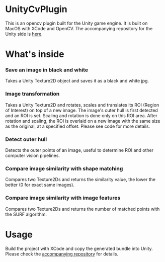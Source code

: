 # UnityCvPlugin
This is an opencv plugin built for the Unity game engine. It is built on MacOS with XCode and OpenCV.
The accompanying repository for the Unity side is [here](https://github.com/sonnyky/UnityCv).

# What's inside
### Save an image in black and white
Takes a Unity Texture2D object and saves it as a black and white jpg.

### Image transformation
Takes a Unity Texture2D and rotates, scales and translates its ROI (Region of Interest) on top of a new image. The image's outer hull is first detected and an ROI is set. Scaling and rotation is done only on this ROI area. After rotation and scaling, the ROI is overlaid on a new image with the same size as the original, at a specified offset. Please see code for more details.

### Detect outer hull
Detects the outer points of an image, useful to determine ROI and other computer vision pipelines.

### Compare image similarity with shape matching
Compares two Texture2Ds and returns the similarity value, the lower the better (0 for exact same images).

### Compare image similarity with image features
Compares two Texture2Ds and returns the number of matched points with the SURF algorithm.

# Usage
Build the project with XCode and copy the generated bundle into Unity. Please check the [accompanying repository](https://github.com/sonnyky/UnityCv) for details.
